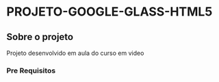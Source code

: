 # PROJETO-GOOGLE-GLASS-HTML5

## Sobre o projeto
 Projeto desenvolvido em aula do curso em video
### Pre Requisitos

